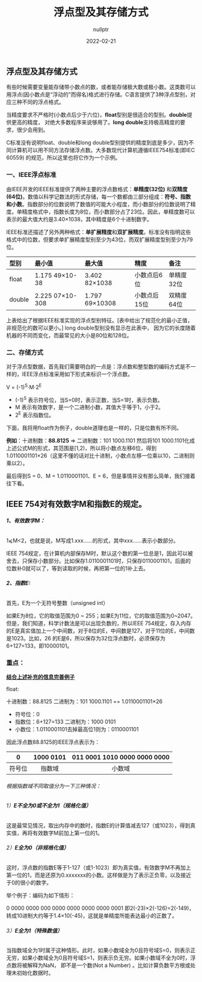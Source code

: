﻿---
layout: post
title: "浮点型及其存储方式"
date:   2022-02-21
tags: [Data Structure]
comments: true
author: nullptr
---

## **浮点型及其存储方式**
有些时候需要变量能存储带小数点的数，或者能存储极大数或极小数。这类数可以用浮点(因小数点是“浮动的”而得名)格式进行存储。C语言提供了3种浮点型别，对应三种不同的浮点格式。

当精度要求不严格时(小数点后少于六位)，**float**型别是很适合的型别。**double**提供更高的精度， 对绝大多数程序来说够用了。**long double**支持极高精度的要求，很少会用到。

C标准没有说明float、double和long double型别提供的精度到底是多少，因为不同计算机可以用不同方法存储浮点数。大多数现代计算机遵循IEEE754标准(即IEC 60559) 的规范，所以这里也将它作为一个示例。



### 一、IEEE浮点标准
由IEEE开发的IEEE标准提供了两种主要的浮点数格式：**单精度(32位)** 和**双精度(64位)**。数值以科学记数法的形式存储，每一个数都由三部分组成：**符号、指数和小数**。指数部分的位数说明了数值的可能大小程度，而小数部分的位数说明了精度。单精度格式中，指数长度为8位，而小数部分占了23位。因此，单精度数可以表示的最大值大约是3.40×1038，其中精度是6个十进制数字。

IEEE标准还描述了另外两种格式：**单扩展精度**和**双扩展精度**。标准没有指明这些格式中的位数，但要求单扩展精度型别至少为43位，而双扩展精度型别至少为79位。

| **型别** | **最小值**       | **最大值**      | **精度**     | **备注**   |
| :------- | :--------------- | :-------------- | :----------- | :--------- |
| float    | 1\.175 49×10-38  | 3\.402 82×1038  | 小数点后6位  | 单精度32位 |
| double   | 2\.225 07×10-308 | 1\.797 69×10308 | 小数点后15位 | 双精度64位 |

上表给出了根据IEEE标准实现的浮点型别特征。[表中给出了规范化的最小正值， 非规范化的数可以更小。] long double型别没有显示在此表中， 因为它的长度随着机器的不同而变化，而最常见的大小是80位和128位。


### 二、存储方式
对于浮点型数据，首先我们需要明白的一点是：浮点数和整型数的编码方式是不一样的，IEEE浮点标准采用如下形式来标识一个浮点数。

V = (-1)<sup>S</sup>⋅M⋅2<sup>E</sup>

- (-1)<sup>S</sup> 表示符号位，当S=0时，表示正数，当S=1时，表示负数。
- M 表示有效数字，是一个二进制小数，其值大于等于1，小于2。
- 2<sup>E</sup> 表示指数位。


下面，我将用float作为例子，double道理也是一样的，只是位数有所不同。

**例如**：十进制数：**88.8125** ⇒ 二进制数：101 1000.1101
然后将101 1000.1101化成上述公式M的形式，其范围是[1,2)，所以将小数点左移6位，得到1.0110001101×26（这里不懂的话对比十进制，小数点左移一位乘以10，二进制则乘以2）。

最后得到S = 0、M = 1.0110001101、E = 6，但是事情并没有那么简单，我们接着往下看。



## IEEE 754对有效数字M和指数E的规定。
###### **1、有效数字M：**
1⩽M<2，也就是说，M写成1.xxx……的形式，其中xxx……表示小数部分。

IEEE 754规定，在计算机内部保存M时，默认这个数的第一位总是1，因此可以被舍去，只保存小数部分。比如保存1.0110001101时，只保存0110001101，后面的位数补0就可以了，等到读取的时候，再把第一位的1补上去。
###### **2、指数E:**
首先，E为一个无符号整数（unsigned int）

如果E为8位，它的取值范围为0 ~ 255；如果E为11位，它的取值范围为0~2047。但是，我们知道，科学计数法是可以出现负数的，所以IEEE 754规定，存入内存的E是真实值加上一个中间数，对于8位的E，中间数是127，对于11位的E，中间数是1023。比如，26 的E是6，所以保存为32位浮点数时，必须保存为6+127=133，即10000101。

### 重点：
<u>**结合上述补充的信息完善例子**</u>

float:

十进制数：88.8125 二进制为：101 1000.1101 == 1.0110001101×26

- 符号位：0
- 指数位：6+127=133 二进制为：1000 0101
- 小数位：1.0110001101去掉最高位1则为：0110001101

因此浮点数88.8125的IEEE浮点表示为：

| 0      | 1000 0101 | 011 0001 1010 0000 0000 0000 |
| :----: | :-------: | :--------------------------: |
| 符号位 | 指数域    | 小数域                       |

###### 根据指数域不同取值分为一下三种情况：
###### 1）**E不全为0或不全为1（规格化值）**
这是最常见情况，取出内存中的数时，指数E的计算值减去127（或1023），得到真实值，再将有效数字M前加上第一位的1。
###### 2）**E全为0（非规格化值）**
这时，浮点数的指数E等于1-127（或1-1023）即为真实值，有效数字M不再加上第一位的1，而是还原为0.xxxxxxx的小数。这样做是为了表示正负零，以及接近于0的很小的数字。

举个例子：编码为如下情形：

0 0000 0000 000 0000 0000 0000 0000 0001
即2(-23)×2(-126)=2(-149)，转成10进制大约等于1.4×10(-45)，这就是单精度所能表达最小的正数了。
###### 3）**E全为1（特殊数值）**
当指数域全为1时属于这种情形。此时，如果小数域全为0且符号域S=0，则表示正无穷，如果小数域全为0且符号域S=1，则表示负无穷。如果小数域不全为0时，浮点数将被解释为NaN， 即不是一个数(Not a Number) 。比如计算负数平方根或处理未初始化数据时。